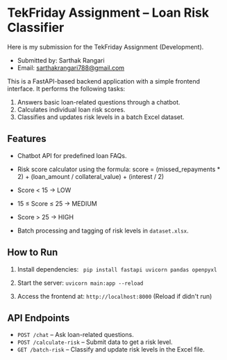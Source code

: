 # TekFriday Assignment – Loan Risk Classifier

Here is my submission for the TekFriday Assignment (Development).
- Submitted by: Sarthak Rangari
- Email: sarthakrangari788@gmail.com

This is a FastAPI-based backend application with a simple frontend interface. It performs the following tasks:

1. Answers basic loan-related questions through a chatbot.
2. Calculates individual loan risk scores.
3. Classifies and updates risk levels in a batch Excel dataset.

## Features

- Chatbot API for predefined loan FAQs.
- Risk score calculator using the formula: score = (missed_repayments * 2) + (loan_amount / collateral_value) + (interest / 2)
- Score < 15 → LOW
- 15 ≤ Score ≤ 25 → MEDIUM
- Score > 25 → HIGH

- Batch processing and tagging of risk levels in `dataset.xlsx`.

## How to Run

1. Install dependencies:
   ``` pip install fastapi uvicorn pandas openpyxl```
   
2. Start the server:
   ```uvicorn main:app --reload```

3. Access the frontend at: `http://localhost:8000` (Reload if didn't run)

## API Endpoints

- `POST /chat` – Ask loan-related questions.
- `POST /calculate-risk` – Submit data to get a risk level.
- `GET /batch-risk` – Classify and update risk levels in the Excel file.
